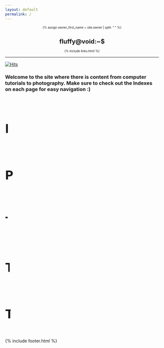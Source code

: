 ```yaml
---
layout: default
permalink: /
---
```


  <style>
        .writer {
        font-family: Courier, monospace;
        display: inline-block;
        }
        .writer-text {
            display: inline-block;
            overflow: hidden;
            letter-spacing: 2px;
            animation: typing 2s steps(30, end), blink .75s step-end infinite;
            white-space: nowrap;
            font-size: 30px;
            font-weight: 700;
            border-right: 4px solid orange;
            box-sizing: border-box;
        }

        @keyframes typing {
            from { 
                width: 0% 
            }
            to { 
                width: 100% 
            }
        }

        @keyframes blink {
            from, to { 
                border-color: transparent 
            }
            50% { 
                border-color: orange; 
            }
        }
    </style>


<header style="display: contents">
 <font size=1> 
  <div>
    <a style="text-decoration:none" href="{{ "/" | prepend: site.baseurl | replace: '//', '/' }}">
    {% assign owner_first_name = site.owner | split: " " %}
    <h1>fluffy@void:~$</h1>
    </a>
    <div class="header-links">
      {% include links.html %}
    </div>
  </div>
  </font> 
  <hr>
  
</header>

[![Hits](https://hits.seeyoufarm.com/api/count/incr/badge.svg?url=https%3A%2F%2Fgithub.com%2FFluffySnowman%2Ffluffysnowman.github.io&count_bg=%2379C83D&title_bg=%23555555&icon=&icon_color=%23E7E7E7&title=hits&edge_flat=false)](https://hits.seeyoufarm.com)

### Welcome to the site where there is content from computer tutorials to photography. Make sure to check out the Indexes on each page for easy navigation :)

<body>

<br> 
<div class="writer">
            <div class="writer-text">

## <a href="/jekyll/update/2022/05/26/botnets.html" style="text-decoration:none">Botnet Basics</a>
  </div>
  </div>
<br>


<div class="writer">
            <div class="writer-text">

## <a href="/jekyll/update/2022/05/18/photography.html" style="text-decoration:none">Photography by The Fluffy Snowman</a>
  </div>
  </div>
<br>

<div class="writer">
            <div class="writer-text">

## <a href="/jekyll/update/2022/05/06/the-dark-web.html" style="text-decoration:none">The Dark Web</a>
  </div>
  </div>
<br>

<div class="writer">
            <div class="writer-text">

## <a href="/jekyll/update/2022/04/19/the-hackers-maual.html" style="text-decoration:none">The Hacker's Manual</a>
  </div>
  </div>
<br>

<div class="writer">
            <div class="writer-text">

## <a href="/jekyll/update/2022/04/17/main.html" style="text-decoration:none">The Guide to Everything</a>
  </div>
  </div>
<br>

</body>

{% include footer.html %}
